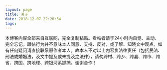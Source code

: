 ```yaml
---
layout: page
title: 关于
date: 2018-12-07 22:20:54
tags:
---
```


本博客内容全部来自互联网，完全复制粘贴。看帖者请于24小时内自觉、主动、完全忘记。跟帖行为并不意味本人同意、支持、反对，或了解、知晓文中观点，如有任何疑问请直接联系原作者本人。故本人不对以上内容负法律责任（包括民法、刑法或婚姻法，及文中提及或未提及之法律），请勿跨村、跨乡、跨县、跨市、跨省、跨国、跨地球、跨银河系抓捕。谢谢合作！
